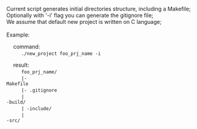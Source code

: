 Current script generates initial directories structure, including a Makefile; <br>
Optionally with '-i' flag you can generate the gitignore file; <br>
We assume that default new project is written on C language; <br>
<br>
	Example:
<br>

&emsp;
	command:
<br>
&emsp;&emsp;
<code>
	./new_project foo_prj_name -i
</code>
<br>

&emsp;
	result:
<br>
&emsp;&emsp;
<code>
	foo_prj_name/
</code>
<br>
&emsp;&emsp;
<code>
	|- Makefile
</code>
<br>
&emsp;&emsp;
<code>
	|- .gitignore
</code>
<br>
&emsp;&emsp;
<code>
	| -build/
</code>
<br>
&emsp;&emsp;
<code>
	| -include/
</code>
<br>
&emsp;&emsp;
<code>
	| -src/
</code>
